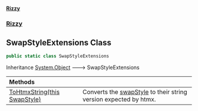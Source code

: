 #### [Rizzy](index 'index')
### [Rizzy](Rizzy 'Rizzy')

## SwapStyleExtensions Class

```csharp
public static class SwapStyleExtensions
```

Inheritance [System.Object](https://docs.microsoft.com/en-us/dotnet/api/System.Object 'System.Object') &#129106; SwapStyleExtensions

| Methods | |
| :--- | :--- |
| [ToHtmxString(this SwapStyle)](Rizzy.SwapStyleExtensions.ToHtmxString(thisRizzy.SwapStyle) 'Rizzy.SwapStyleExtensions.ToHtmxString(this Rizzy.SwapStyle)') | Converts the [swapStyle](Rizzy.SwapStyleExtensions.ToHtmxString(thisRizzy.SwapStyle)#Rizzy.SwapStyleExtensions.ToHtmxString(thisRizzy.SwapStyle).swapStyle 'Rizzy.SwapStyleExtensions.ToHtmxString(this Rizzy.SwapStyle).swapStyle') to their string version expected by htmx. |
